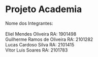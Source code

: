 # Projeto Academia
Nome dos Integrantes:<br>
<br>Eliel Mendes Oliveira RA: 1901498
<br>Guilherme Ramos de Oliveira RA: 2101282
<br>Lucas Cardoso Silva  RA: 2101415
<br>Vitor Luis Soares RA: 2101783
